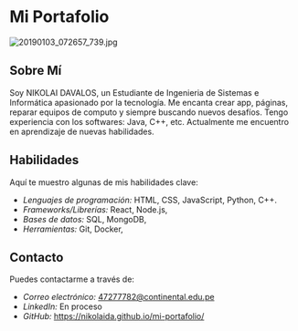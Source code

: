 # Mi Portafolio


![20190103_072657_739.jpg](20190103_072657_739.jpg)  <!-- Reemplaza portada.jpg con el nombre de tu imagen -->

## Sobre Mí

Soy NIKOLAI DAVALOS, un Estudiante de Ingenieria de Sistemas e Informática apasionado por la tecnología.  Me encanta crear app, páginas, reparar equipos de computo y siempre buscando nuevos desafíos. Tengo experiencia con los softwares: Java, C++, etc. Actualmente me encuentro en aprendizaje de nuevas habilidades.


## Habilidades

Aquí te muestro algunas de mis habilidades clave:

* *Lenguajes de programación:*  HTML, CSS, JavaScript, Python, C++.
* *Frameworks/Librerías:* React, Node.js, 
* *Bases de datos:* SQL, MongoDB, 
* *Herramientas:* Git, Docker, 

## Contacto

Puedes contactarme a través de:

* *Correo electrónico:* 47277782@continental.edu.pe
* *LinkedIn:* En proceso
* *GitHub:* https://nikolaida.github.io/mi-portafolio/
